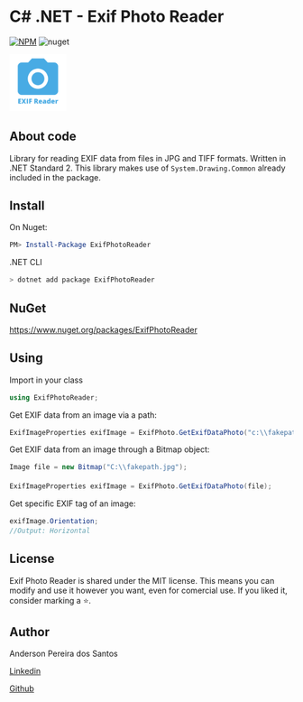# C# .NET - Exif Photo Reader

[![NPM](https://img.shields.io/npm/l/react)](https://github.com/andersonpereiradossantos/asp-net-mvc-example-generation-excel-spreadsheets-with-epplus/blob/main/LICENSE) ![nuget](https://img.shields.io/nuget/v/ExifPhotoReader)

<img src="https://raw.githubusercontent.com/andersonpereiradossantos/assets/main/EXIF%20Reader.png" alt="Logo EXIF Photo Reader" style="width: 20%; text-align: center" />

## About code

Library for reading EXIF data from files in JPG and TIFF formats. Written in .NET Standard 2. This library makes use of `System.Drawing.Common` already included in the package.


## Install

On Nuget:
```powershell
PM> Install-Package ExifPhotoReader
```

.NET CLI
```powershell
> dotnet add package ExifPhotoReader
```

## NuGet
https://www.nuget.org/packages/ExifPhotoReader


## Using

Import in your class

``` c#
using ExifPhotoReader;
```
Get EXIF data from an image via a path:
``` c#
ExifImageProperties exifImage = ExifPhoto.GetExifDataPhoto("c:\\fakepath.jpg");
```
Get EXIF data from an image through a Bitmap object:
``` c#
Image file = new Bitmap("C:\\fakepath.jpg");
            
ExifImageProperties exifImage = ExifPhoto.GetExifDataPhoto(file);
```
Get specific EXIF tag of an image:
``` c#
exifImage.Orientation;
//Output: Horizontal
```


## License

Exif Photo Reader is shared under the MIT license. This means you can modify and use it however you want, even for comercial use. If you liked it, consider marking a ⭐️.

## Author

Anderson Pereira dos Santos

[Linkedin](https://www.linkedin.com/in/andersonpereirasantos)

[Github](https://github.com/andersonpereiradossantos)

